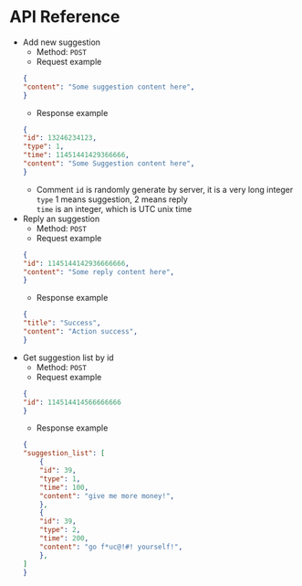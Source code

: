 # API Reference
- Add new suggestion
    - Method: `POST`
    - Request example
    ```json
    {
	"content": "Some suggestion content here",
    }
    ```
    - Response example
    ```json
    {
	"id": 13246234123,
	"type": 1,
	"time": 11451441429366666,
	"content": "Some Suggestion content here",
    }
    ```
    - Comment
    `id` is randomly generate by server, it is a very long integer  
    `type` 1 means suggestion, 2 means reply  
    `time` is an integer, which is UTC unix time
- Reply an suggestion
    - Method: `POST`
    - Request example
    ```json
    {
	"id": 1145144142936666666,
	"content": "Some reply content here",
    }
    ```
    - Response example
    ```json
    {
	"title": "Success",
	"content": "Action success",
    }
    ```
- Get suggestion list by id
    - Method: `POST`
    - Request example
    ```json
    {
	"id": 114514414566666666
    }
    ```
    - Response example
    ```json
    {
	"suggestion_list": [
	    {
		"id": 39,
		"type": 1,
		"time": 100,
		"content": "give me more money!",
	    },
	    {
		"id": 39,
		"type": 2,
		"time": 200,
		"content": "go f*uc@!#! yourself!",
	    },
	]
    }
